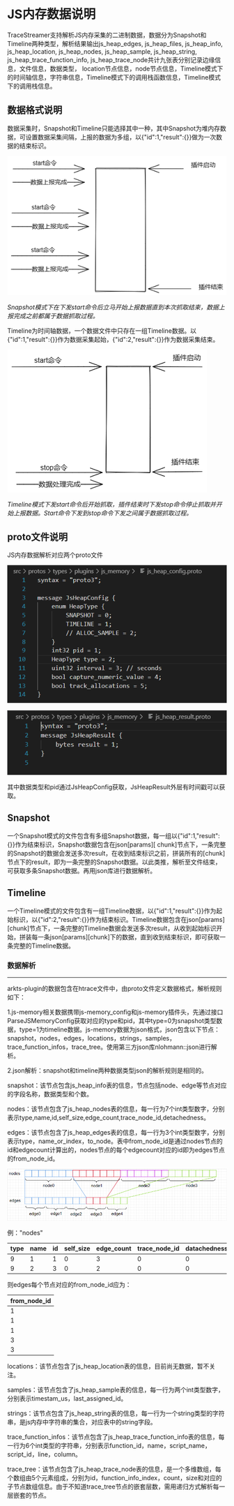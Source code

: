 # JS内存数据说明

TraceStreamer支持解析JS内存采集的二进制数据，数据分为Snapshot和Timeline两种类型，解析结果输出js_heap_edges, js_heap_files, js_heap_info, js_heap_location, js_heap_nodes, js_heap_sample, js_heap_string, js_heap_trace_function_info, js_heap_trace_node共计九张表分别记录边缘信息，文件信息，数据类型， location节点信息，node节点信息，Timeline模式下的时间轴信息，字符串信息，Timeline模式下的调用栈函数信息，Timeline模式下的调用栈信息。

## 数据格式说明

数据采集时，Snapshot和Timeline只能选择其中一种，其中Snapshot为堆内存数据，可设置数据采集间隔，上报的数据为多组，以{"id":1,"result":{}}做为一次数据的结束标识。

![1682579112175](image/js_memory/1682579112175.png)

*Snapshot模式下在下发start命令后立马开始上报数据直到本次抓取结束，数据上报完成之前都属于数据抓取过程。*

Timeline为时间轴数据，一个数据文件中只存在一组Timeline数据。以{"id":1,"result":{}}作为数据采集起始，{"id":2,"result":{}}作为数据采集结束。

![1682579181701](image/js_memory/1682579181701.png)

*Timeline模式下发start命令后开始抓取，插件结束时下发stop命令停止抓取并开始上报数据。Start命令下发到stop命令下发之间属于数据抓取过程。*

## proto文件说明

JS内存数据解析对应两个proto文件

![1682579300950](image/js_memory/1682579300950.png)

![1682579350993](image/js_memory/1682579350993.png)

其中数据类型和pid通过JsHeapConfig获取，JsHeapResult外层有时间戳可以获取。

## Snapshot

一个Snapshot模式的文件包含有多组Snapshot数据，每一组以{"id":1,"result":{}}作为结束标识，Snapshot数据包含在json[params][ chunk]节点下，一条完整的Snapshot的数据会发送多次result，在收到结束标识之前，拼装所有的[chunk]节点下的result，即为一条完整的Snapshot数据。以此类推，解析至文件结束，可获取多条Snapshot数据。再用json库进行数据解析。

## Timeline

一个Timeline模式的文件包含有一组Timeline数据，以{"id":1,"result":{}}作为起始标识，以{"id":2,"result":{}}作为结束标识。Timeline数据包含在json[params][chunk]节点下，一条完整的Timeline数据会发送多次result，从收到起始标识开始，拼装每一条json[params][chunk]下的数据，直到收到结束标识，即可获取一条完整的Timeline数据。

### 数据解析

---

arkts-plugin的数据包含在htrace文件中，由proto文件定义数据格式，解析规则如下：

1.js-memory相关数据携带js-memory_config和js-memory插件头，先通过接口ParseJSMemoryConfig获取对应的type和pid，其中type=0为snapshot类型数据，type=1为timeline数据。js-memory数据为json格式，json包含以下节点：snapshot，nodes，edges，locations，strings，samples，trace_function_infos，trace_tree。使用第三方json库nlohmann::json进行解析。

2.json解析：snapshot和timeline两种数据类型json的解析规则是相同的。

snapshot：该节点包含js_heap_info表的信息，节点包括node、edge等节点对应的字段名称，数据类型和个数。

nodes：该节点包含了js_heap_nodes表的信息，每一行为7个int类型数字，分别表示type,name,id,self_size,edge_count,trace_node_id,detachedness。

edges：该节点包含了js_heap_edges表的信息，每一行为3个int类型数字，分别表示type，name_or_index，to_node。表中from_node_id是通过nodes节点的id和edgecount计算出的，nodes节点的每个edgecount对应的id即为edges节点的from_node_id。

![1683533864357](image/js_memory/1683533864357.png)

例："nodes"

| type | name | id | self_size | edge_count | trace_node_id | datachedness |
| ---- | ---- | -- | --------- | ---------- | ------------- | ------------ |
| 9    | 1    | 1  | 0         | 3          | 0             | 0            |
| 9    | 2    | 3  | 0         | 2          | 0             | 0            |

则edges每个节点对应的from_node_id应为：

| from_node_id |
| ------------ |
| 1            |
| 1            |
| 1            |
| 3            |
| 3            |

locations：该节点包含了js_heap_location表的信息，目前尚无数据，暂不关注。

samples：该节点包含了js_heap_sample表的信息，每一行为两个int类型数字，分别表示timestam_us，last_assigned_id。

strings：该节点包含了js_heap_string表的信息，每一行为一个string类型的字符串，是js内存中字符串的集合，对应表中的string字段。

trace_function_infos：该节点包含了js_heap_trace_function_info表的信息，每一行为6个int类型的字符串，分别表示function_id，name，script_name，script_id，line，column。

trace_tree：该节点包含了js_heap_trace_node表的信息，是一个多维数组，每个数组由5个元素组成，分别为id，function_info_index，count，size和对应的子节点数组信息。由于不知道trace_tree节点的嵌套层数，需用递归方式解析每一层嵌套的节点。
